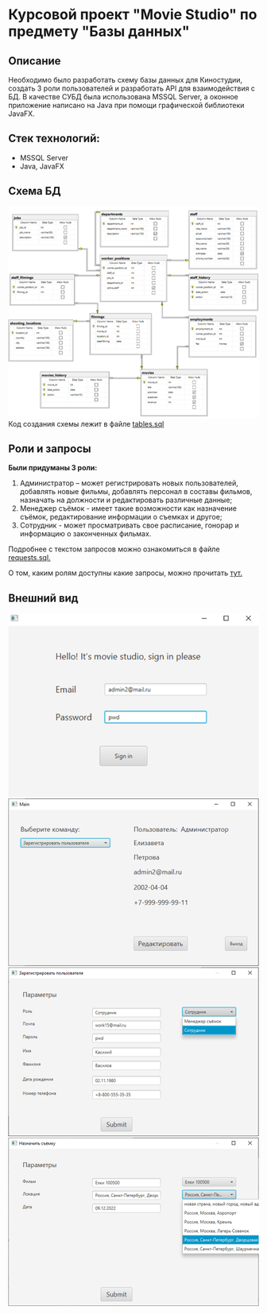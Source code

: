 # Курсовой проект "Movie Studio" по предмету "Базы данных"

## Описание

Необходимо было разработать схему базы данных для Киностудии, создать 3 роли пользователей и разработать API для
взаимодействия с БД. В качестве СУБД была использована MSSQL Server, а оконное приложение написано на Java при помощи
графической библиотеки JavaFX.

## Стек технологий:

* MSSQL Server
* Java, JavaFX

## Схема БД

![img.png](images/schema.png)
Код создания схемы лежит в файле [tables.sql](sql/tables.sql)

## Роли и запросы

**Были придуманы 3 роли:**

1. Администратор – может регистрировать новых пользователей, добавлять новые фильмы, добавлять персонал в составы
   фильмов, назначать на должности и редактировать различные данные;
2. Менеджер съёмок - имеет такие возможности как назначение съёмок, редактирование информации о съемках и другое;
3. Сотрудник - может просматривать свое расписание, гонорар и информацию о законченных фильмах.

Подробнее с текстом запросов можно ознакомиться в файле [requests.sql.](sql/requests.sql)

О том, каким ролям доступны какие запросы, можно прочитать [тут.](src/main/java/ms_sql_coursework/model/Constants.java)

## Внешний вид
![img.png](images/img.png)
![img_1.png](images/img_1.png)
![img_2.png](images/img_2.png)
![img_3.png](images/img_3.png)